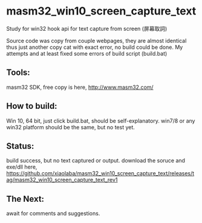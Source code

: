 # masm32_win10_screen_capture_text
Study for win32 hook api for text capture from screen (屏幕取詞)

Source code was copy from couple webpages, they are almost identical thus just another copy cat with exact error, no build could be done. My attempts and at least fixed some errors of build script (build.bat)

## Tools:
masm32 SDK, free copy is here, http://www.masm32.com/

## How to build:
Win 10, 64 bit, just click build.bat, should be self-explanatory.
win7/8 or any win32 platform should be the same, but no test yet.

## Status:
build success, but no text captured or output.
download the soruce and exe/dll here, https://github.com/xiaolaba/masm32_win10_screen_capture_text/releases/tag/masm32_win10_screen_capture_text_rev1

## The Next:
await for comments and suggestions.
  

